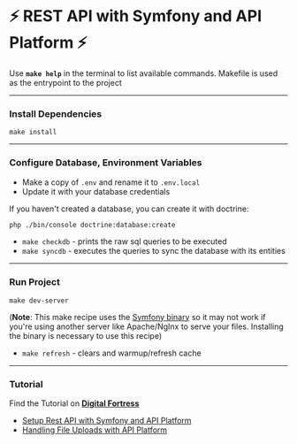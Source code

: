 # :zap: REST API with Symfony and API Platform :zap:

Use **`make help`** in the terminal to list available commands. Makefile is used as the entrypoint to the project

---
### Install Dependencies

`make install`

---

### Configure Database, Environment Variables

- Make a copy of `.env` and rename it to `.env.local`
- Update it with your database credentials

If you haven't created a database, you can create it with doctrine:

```bash
php ./bin/console doctrine:database:create
```

- `make checkdb` - prints the raw sql queries to be executed
- `make syncdb` - executes the queries to sync the database with its entities

---
### Run Project

`make dev-server`

(**Note**: This make recipe uses the [Symfony binary](https://symfony.com/download) so it may not work if you're using another server like Apache/NgInx to serve your files. Installing the binary is necessary to use this recipe)

- `make refresh` - clears and warmup/refresh cache

---

### Tutorial

Find the Tutorial on **[Digital Fortress](https://digitalfortress.tech/)**

- [Setup Rest API with Symfony and API Platform](https://digitalfortress.tech/tutorial/rest-api-with-symfony-and-api-platform/)
- [Handling File Uploads with API Platform](https://digitalfortress.tech/php/file-upload-with-api-platform-and-symfony/)